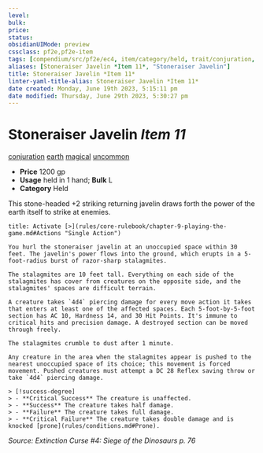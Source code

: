 ```yaml
---
level:
bulk:
price:
status:
obsidianUIMode: preview
cssclass: pf2e,pf2e-item
tags: [compendium/src/pf2e/ec4, item/category/held, trait/conjuration, trait/earth, trait/magical, trait/uncommon]
aliases: [Stoneraiser Javelin *Item 11*, "Stoneraiser Javelin"]
title: Stoneraiser Javelin *Item 11*
linter-yaml-title-alias: Stoneraiser Javelin *Item 11*
date created: Monday, June 19th 2023, 5:15:11 pm
date modified: Thursday, June 29th 2023, 5:30:27 pm
---
```


# Stoneraiser Javelin *Item 11*

[conjuration](rules/traits/conjuration.md) [earth](rules/traits/earth.md) [magical](rules/traits/magical.md) [uncommon](rules/traits/uncommon.md)  

- **Price** 1200 gp
- **Usage** held in 1 hand; **Bulk** L
- **Category** Held

This stone-headed +2 striking returning javelin draws forth the power of the earth itself to strike at enemies.

```ad-embed-ability
title: Activate [>](rules/core-rulebook/chapter-9-playing-the-game.md#Actions "Single Action")

You hurl the stoneraiser javelin at an unoccupied space within 30 feet. The javelin's power flows into the ground, which erupts in a 5-foot-radius burst of razor-sharp stalagmites.

The stalagmites are 10 feet tall. Everything on each side of the stalagmites has cover from creatures on the opposite side, and the stalagmites' spaces are difficult terrain.

A creature takes `4d4` piercing damage for every move action it takes that enters at least one of the affected spaces. Each 5-foot-by-5-foot section has AC 10, Hardness 14, and 30 Hit Points. It's immune to critical hits and precision damage. A destroyed section can be moved through freely.

The stalagmites crumble to dust after 1 minute.

Any creature in the area when the stalagmites appear is pushed to the nearest unoccupied space of its choice; this movement is forced movement. Pushed creatures must attempt a DC 28 Reflex saving throw or take `4d4` piercing damage.

> [!success-degree] 
> - **Critical Success** The creature is unaffected.
> - **Success** The creature takes half damage.
> - **Failure** The creature takes full damage.
> - **Critical Failure** The creature takes double damage and is knocked [prone](rules/conditions.md#Prone).
```

*Source: Extinction Curse #4: Siege of the Dinosaurs p. 76*
